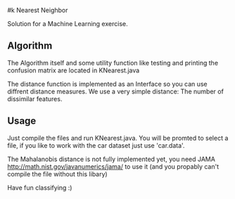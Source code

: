 #k Nearest Neighbor

Solution for a Machine Learning exercise.

## Algorithm
The Algorithm itself and some utility function like testing and printing the confusion matrix are located in KNearest.java

The distance function is implemented as an Interface so you can use diffrent distance measures.
We use a very simple distance: The number of dissimilar features.

## Usage
Just compile the files and run KNearest.java. You will be promted to select a file, if you like to work with the car dataset just use 'car.data'.

The Mahalanobis distance is not fully implemented yet, you need JAMA http://math.nist.gov/javanumerics/jama/ to use it (and you propably can't compile the file without this libary)

Have fun classifying :)
